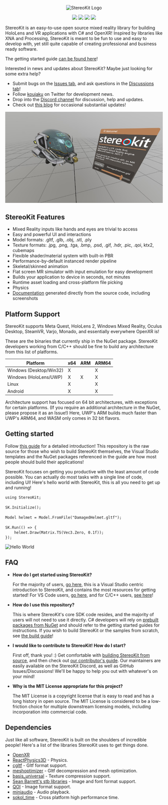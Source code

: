 <p align="center"><img src="/tools/img/StereoKitWideBackground.svg" alt="StereoKit Logo" height="160"></p>
<p align="center">
    <a href="https://github.com/StereoKit/StereoKit/branches"><img src="https://img.shields.io/github/last-commit/StereoKit/StereoKit/develop" /></a>
    <a href="https://tldrlegal.com/license/mit-license"><img src="https://img.shields.io/github/license/StereoKit/StereoKit" /></a>
    <a href="https://www.nuget.org/packages/StereoKit/"><img src="https://img.shields.io/nuget/v/StereoKit" /></a>
    <a href="https://www.nuget.org/packages/StereoKit/"><img src="https://img.shields.io/nuget/dt/StereoKit" /></a>
</p>

StereoKit is an easy-to-use open source mixed reality library for building HoloLens and VR applications with C# and OpenXR! Inspired by libraries like XNA and Processing, StereoKit is meant to be fun to use and easy to develop with, yet still quite capable of creating professional and business ready software.

The getting started guide [can be found here](https://stereokit.net/Pages/Guides/Getting-Started.html)!

Interested in news and updates about StereoKit? Maybe just looking for some extra help?

- Submit bugs on the [Issues tab](https://github.com/StereoKit/StereoKit/issues), and ask questions in the [Discussions tab](https://github.com/StereoKit/StereoKit/discussions)!
- Follow [koujaku](https://twitter.com/koujaku/) on Twitter for development news.
- Drop into the [Discord channel](https://discord.gg/jtZpfS7nyK) for discussion, help and updates.
- Check out [this blog](https://playdeck.net/project/stereokit) for occasional substantial updates!

![Screenshot](/tools/screenshots/FeatureImage.jpg)

## StereoKit Features

- Mixed Reality inputs like hands and eyes are trivial to access
- Easy and powerful UI and interactions
- Model formats: .gltf, .glb, .obj, .stl, .ply
- Texture formats: .jpg, .png, .tga, .bmp, .psd, .gif, .hdr, .pic, .qoi, ktx2, cubemaps
- Flexible shader/material system with built-in PBR
- Performance-by-default instanced render pipeline
- Skeletal/skinned animation
- Flat screen MR simulator with input emulation for easy development
- Builds your application to device in seconds, not minutes
- Runtime asset loading and cross-platform file picking
- Physics
- [Documentation](https://stereokit.net/) generated directly from the source code, including screenshots

## Platform Support

StereoKit supports Meta Quest, HoloLens 2, Windows Mixed Reality, Oculus Desktop, SteamVR, Varjo, Monado, and essentially everywhere OpenXR is!

These are the binaries that currently ship in the NuGet package. StereoKit developers working from C/C++ should be fine to build any architecture from this list of platforms.

| Platform | x64 | ARM | ARM64 |
|----------|-----|-----|-------|
| Windows (Desktop/Win32) | X |   | X |
| Windows (HoloLens/UWP)  | X | X | X |
| Linux                   | X |   | X |
| Android                 | X |   | X |

Architecture support has focused on 64 bit architectures, with exceptions for certain platforms. (If you require an additional architecture in the NuGet, please propose it as an Issue!) Here, UWP's ARM builds much faster than UWP's ARM64, and WASM only comes in 32 bit flavors.

## Getting started

Follow [this guide](https://stereokit.net/Pages/Guides/Getting-Started.html) for a detailed introduction! This repository is the raw source for those who wish to build StereoKit themselves, the Visual Studio templates and the NuGet packages referenced in the guide are how most people should build their applications!

StereoKit focuses on getting you productive with the least amount of code possible. You can actually do most tasks with a single line of code, including UI! Here's hello world with StereoKit, this is all you need to get up and running!

```CSharp
using StereoKit;

SK.Initialize();

Model helmet = Model.FromFile("DamagedHelmet.gltf");

SK.Run(() => {
    helmet.Draw(Matrix.TS(Vec3.Zero, 0.1f));
});
```

![Hello World](/tools/img/StereoKitMin.gif)

## FAQ

- **How do I get started using StereoKit?**
  
  For the majority of users, [go here](https://stereokit.net/Pages/Guides/Getting-Started.html), this is a Visual Studio centric introduction to StereoKit, and contains the most resources for getting started! For VS Code users, [go here](https://stereokit.net/Pages/Guides/Getting-Started-VS-Code.html), and for C/C++ users, [see here](https://stereokit.net/Pages/Guides/Getting-Started-Native.html)!

- **How do I use this repository?**
  
  This is where StereoKit's core SDK code resides, and the majority of users will not need to use it directly. C# developers will rely on [prebuilt packages from NuGet](https://www.nuget.org/packages/StereoKit/) and should refer to the getting started guides for instructions. If you wish to build StereoKit or the samples from scratch, see [the build guide](BUILDING.md)!

- **I would like to contribute to StereoKit! How do I start?**
  
  First off, thank you! :) Get comfortable with [building StereoKit from source](/BUILDING.md), and then check out [our contributor's guide](/CONTRIBUTING.md). Our maintainers are easily available on the StereoKit Discord, as well as GitHub Issues/Discussions! We'll be happy to help you out with whatever's on your mind!

- **Why is the MIT License appropriate for this project?**
  
  The MIT License is a copyright license that is easy to read and has a long history in open source. The MIT License is considered to be a low-friction choice for multiple downstream licensing models, including incorporation into commercial code.

## Dependencies

Just like all software, StereoKit is built on the shoulders of incredible people! Here's a list of the libraries StereoKit uses to get things done.

- [OpenXR](https://www.khronos.org/openxr/)
- [ReactPhysics3D](https://www.reactphysics3d.com/) - Physics.
- [cgltf](https://github.com/jkuhlmann/cgltf) - Gltf format support.
- [meshoptimizer](https://github.com/zeux/meshoptimizer) - Gltf decompression and mesh optimization.
- [basis_universal](https://github.com/BinomialLLC/basis_universal) - Texture compression support.
- [Sean Barrett's stb libraries](https://github.com/nothings/stb) - Image and font format support.
- [QOI](https://github.com/phoboslab/qoi) - Image format support.
- [miniaudio](https://github.com/dr-soft/miniaudio) - Audio playback.
- [sokol_time](https://github.com/floooh/sokol) - Cross platform high performance time.

